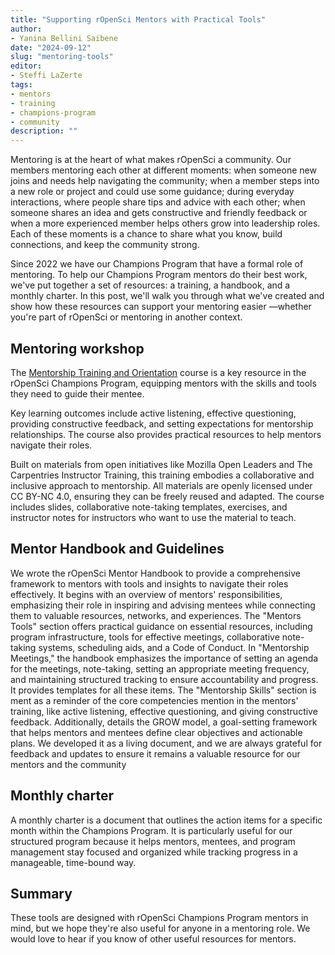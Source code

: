 ```yaml
---
title: "Supporting rOpenSci Mentors with Practical Tools"
author: 
- Yanina Bellini Saibene
date: "2024-09-12"
slug: "mentoring-tools"
editor:
- Steffi LaZerte
tags:
- mentors
- training
- champions-program
- community
description: ""
---
```


Mentoring is at the heart of what makes rOpenSci a community. 
Our members mentoring each other at different moments: 
when someone new joins and needs help navigating the community; 
when a member steps into a new role or project and could use some guidance; 
during everyday interactions, where people share tips and advice with each other; 
when someone shares an idea and gets constructive and friendly feedback 
or when a more experienced member helps others grow into leadership roles. 
Each of these moments is a chance to share what you know, build connections, and keep the community strong.

Since 2022 we have our Champions Program that have a formal role of mentoring. 
To help our Champions Program mentors do their best work, we've put together a set of resources: a training, a handbook, and a monthly charter. 
 In this post, we'll walk you through what we've created and show how these resources can support your mentoring easier —whether you're part of rOpenSci or mentoring in another context.

## Mentoring workshop
The [Mentorship Training and Orientation](https://ropensci-training.github.io/ropensci-mentors/#learning-goals) course is a key resource in the rOpenSci Champions Program, equipping mentors with the skills and tools they need to guide their mentee. 

Key learning outcomes include active listening, effective questioning, providing constructive feedback, and setting expectations for mentorship relationships. The course also provides practical resources to help mentors navigate their roles.

Built on materials from open initiatives like Mozilla Open Leaders and The Carpentries Instructor Training, this training embodies a collaborative and inclusive approach to mentorship. All materials are openly licensed under CC BY-NC 4.0, ensuring they can be freely reused and adapted.  The course includes slides, collaborative note-taking templates, exercises, and instructor notes for instructors who want to use the material to teach. 
## Mentor Handbook and Guidelines
We wrote the rOpenSci Mentor Handbook to provide a comprehensive framework to mentors with tools and insights to navigate their roles effectively. It begins with an overview of mentors' responsibilities, emphasizing their role in inspiring and advising mentees while connecting them to valuable resources, networks, and experiences.  The "Mentors Tools" section offers practical guidance on essential resources, including program infrastructure, tools for effective meetings, collaborative note-taking systems, scheduling aids, and a Code of Conduct. In "Mentorship Meetings," the handbook emphasizes the importance of setting an agenda for the meetings, note-taking, setting an appropriate meeting frequency, and maintaining structured tracking to ensure accountability and progress.  It provides templates for all these items. 
The "Mentorship Skills" section is ment as a reminder of the core competencies mention in the mentors' training,  like active listening, effective questioning, and giving constructive feedback. Additionally, details the GROW model, a goal-setting framework that helps mentors and mentees define clear objectives and actionable plans. 
We developed it as a living document, and we are always grateful for feedback and updates to ensure it remains a valuable resource for our mentors and the community
## Monthly charter
A monthly charter is a document that outlines the action items for a specific month within the Champions Program. It is particularly useful for our structured program because it helps mentors, mentees, and program management stay focused and organized while tracking progress in a manageable, time-bound way.
## Summary

These tools are designed with rOpenSci Champions Program mentors in mind, but we hope they're also useful for anyone in a mentoring role. 
We would love to hear if you know of other useful resources for mentors.
